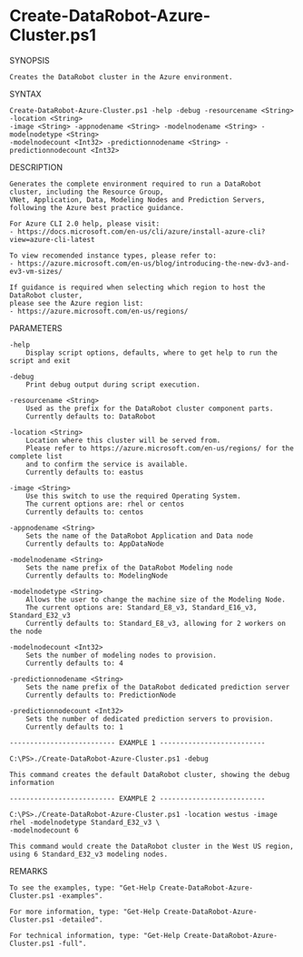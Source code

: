 # Create-DataRobot-Azure-Cluster.ps1

SYNOPSIS

    Creates the DataRobot cluster in the Azure environment.

SYNTAX

    Create-DataRobot-Azure-Cluster.ps1 -help -debug -resourcename <String> -location <String>
    -image <String> -appnodename <String> -modelnodename <String> -modelnodetype <String>
    -modelnodecount <Int32> -predictionnodename <String> -predictionnodecount <Int32>

DESCRIPTION

    Generates the complete environment required to run a DataRobot cluster, including the Resource Group,
    VNet, Application, Data, Modeling Nodes and Prediction Servers, following the Azure best practice guidance.

    For Azure CLI 2.0 help, please visit:
    - https://docs.microsoft.com/en-us/cli/azure/install-azure-cli?view=azure-cli-latest

    To view recomended instance types, please refer to:
    - https://azure.microsoft.com/en-us/blog/introducing-the-new-dv3-and-ev3-vm-sizes/

    If guidance is required when selecting which region to host the DataRobot cluster,
    please see the Azure region list:
    - https://azure.microsoft.com/en-us/regions/

PARAMETERS

    -help
        Display script options, defaults, where to get help to run the script and exit

    -debug
        Print debug output during script execution.

    -resourcename <String>
        Used as the prefix for the DataRobot cluster component parts.
        Currently defaults to: DataRobot

    -location <String>
        Location where this cluster will be served from.
        Please refer to https://azure.microsoft.com/en-us/regions/ for the complete list
        and to confirm the service is available.
        Currently defaults to: eastus

    -image <String>
        Use this switch to use the required Operating System.
        The current options are: rhel or centos
        Currently defaults to: centos

    -appnodename <String>
        Sets the name of the DataRobot Application and Data node
        Currently defaults to: AppDataNode

    -modelnodename <String>
        Sets the name prefix of the DataRobot Modeling node
        Currently defaults to: ModelingNode

    -modelnodetype <String>
        Allows the user to change the machine size of the Modeling Node.
        The current options are: Standard_E8_v3, Standard_E16_v3, Standard_E32_v3
        Currently defaults to: Standard_E8_v3, allowing for 2 workers on the node

    -modelnodecount <Int32>
        Sets the number of modeling nodes to provision.
        Currently defaults to: 4

    -predictionnodename <String>
        Sets the name prefix of the DataRobot dedicated prediction server
        Currently defaults to: PredictionNode

    -predictionnodecount <Int32>
        Sets the number of dedicated prediction servers to provision.
        Currently defaults to: 1

    -------------------------- EXAMPLE 1 --------------------------

    C:\PS>./Create-DataRobot-Azure-Cluster.ps1 -debug

    This command creates the default DataRobot cluster, showing the debug information

    -------------------------- EXAMPLE 2 --------------------------

    C:\PS>./Create-DataRobot-Azure-Cluster.ps1 -location westus -image rhel -modelnodetype Standard_E32_v3 \
    -modelnodecount 6

    This command would create the DataRobot cluster in the West US region, using 6 Standard_E32_v3 modeling nodes.

REMARKS

    To see the examples, type: "Get-Help Create-DataRobot-Azure-Cluster.ps1 -examples".

    For more information, type: "Get-Help Create-DataRobot-Azure-Cluster.ps1 -detailed".

    For technical information, type: "Get-Help Create-DataRobot-Azure-Cluster.ps1 -full".
